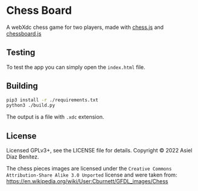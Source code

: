 # Chess Board

A webXdc chess game for two players, made with [chess.js](https://github.com/jhlywa/chess.js) and [chessboard.js](chessboardjs.com)

## Testing

To test the app you can simply open the `index.html` file.

## Building

```sh
pip3 install -r ./requirements.txt
python3 ./build.py
```

The output is a file with `.xdc` extension.

## License

Licensed GPLv3+, see the LICENSE file for details.
Copyright © 2022  Asiel Díaz Benítez.

The chess pieces images are licensed under the `Creative Commons Attribution-Share Alike 3.0 Unported` license and were taken from:
https://en.wikipedia.org/wiki/User:Cburnett/GFDL_images/Chess
